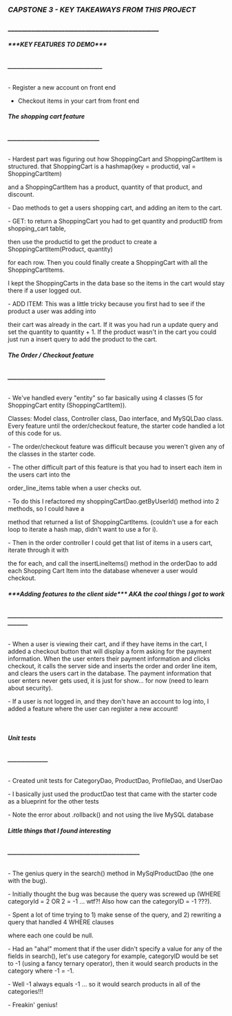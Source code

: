 ### ***CAPSTONE 3 - KEY TAKEAWAYS FROM THIS PROJECT***

### **\_\_\_\_\_\_\_\_\_\_\_\_\_\_\_\_\_\_\_\_\_\_\_\_\_\_\_\_\_\_\_\_\_\_\_\_\_\_\_\_\_\_\_\_\_**







###### **\*\*\*KEY FEATURES TO DEMO\*\*\***

###### **\_\_\_\_\_\_\_\_\_\_\_\_\_\_\_\_\_\_\_\_\_\_\_\_\_\_\_\_\_\_\_\_\_**



\- Register a new account on front end
- Checkout items in your cart from front end 







###### **The shopping cart feature**

###### **\_\_\_\_\_\_\_\_\_\_\_\_\_\_\_\_\_\_\_\_\_\_\_\_\_\_\_\_\_\_\_\_**



\- Hardest part was figuring out how ShoppingCart and ShoppingCartItem is  structured. that ShoppingCart is a hashmap(key = productid, val = ShoppingCartItem)

and a ShoppingCartItem has a product, quantity of that product, and discount.



\- Dao methods to get a users shopping cart, and adding an item to the cart.



\- GET: to return a ShoppingCart you had to get quantity and productID from shopping\_cart table,

then use the productid to get the product to create a ShoppingCartItem(Product, quantity)

for each  row. Then you could finally create a ShoppingCart with all the ShoppingCartItems.

I kept the ShoppingCarts in the data base so the items in the cart would stay there if a user logged out.



\- ADD ITEM: This was a little tricky because you first had to see if the product a user was adding into

their cart was already in the cart. If it was you had run a update query and set the quantity to quantity + 1. If the product wasn't in the cart you could just run a insert query to add the product to the cart.





###### **The Order / Checkout feature**

###### **\_\_\_\_\_\_\_\_\_\_\_\_\_\_\_\_\_\_\_\_\_\_\_\_\_\_\_\_\_\_\_\_\_\_**



\- We've handled every "entity" so far basically using 4 classes (5 for ShoppingCart entity (ShoppingCartItem)).

Classes: Model class, Controller class, Dao interface, and MySQLDao class. Every feature until the order/checkout feature, the starter code handled a lot of this code for us.



\- The order/checkout feature was difficult because you weren't given any of the classes in the starter code.



\- The other difficult part of this feature is that you had to insert each item in the users cart into the

order\_line\_items table when a user checks out.



\- To do this I refactored my shoppingCartDao.getByUserId() method into 2 methods, so I could have a

method that returned a list of ShoppingCartItems. (couldn't use a for each loop to iterate a hash map, didn't want to use a for i).



\- Then in the order controller I could get that list of items in a users cart, iterate through it with

the for each, and call the insertLineItems() method in the orderDao to add each Shopping Cart Item into the database whenever a user would checkout.





###### **\*\*\*Adding features to the client side\*\*\* AKA the cool things I got to work**

###### **\_\_\_\_\_\_\_\_\_\_\_\_\_\_\_\_\_\_\_\_\_\_\_\_\_\_\_\_\_\_\_\_\_\_\_\_\_\_\_\_\_\_\_\_\_\_\_\_\_\_\_\_\_\_\_\_\_\_\_\_\_\_\_\_\_\_\_\_\_\_\_\_\_\_\_\_\_\_\_\_\_\_**



\- When a user is viewing their cart, and if they have items in the cart, I added a checkout button that will display a form asking for the payment information. When the user enters their payment information and clicks checkout, it calls the server side and inserts the order and order line item, and clears the users cart in the database. The payment information that user enters never gets used, it is just for show... for now (need to learn about security).



\- If a user is not logged in, and they don't have an account to log into, I added a feature where the user can register a new account!

 



###### **Unit tests**

###### **\_\_\_\_\_\_\_\_\_\_\_\_\_\_**



\- Created unit tests for CategoryDao, ProductDao, ProfileDao, and UserDao

\- I basically just used the productDao test that came with the starter code as a blueprint for the other tests

\- Note the error about .rollback() and not using the live MySQL database







###### **Little things that I found interesting**

###### **\_\_\_\_\_\_\_\_\_\_\_\_\_\_\_\_\_\_\_\_\_\_\_\_\_\_\_\_\_\_\_\_\_\_\_\_\_\_\_\_\_\_\_\_\_\_**



\- The genius query in the search() method in MySqlProductDao (the one with the bug).



\- Initially thought the bug was because the query was screwed up (WHERE categoryId = 2 OR 2 = -1 ... wtf?! Also how can the categoryID = -1 ???).



\- Spent a lot of time trying to 1) make sense of the query, and 2) rewriting a query that handled 4 WHERE clauses

where each one could be null.



\- Had an "aha!" moment that if the user didn't specify a value for any of the fields in search(), let's use category for example, categoryID would be set to -1 (using a fancy ternary operator), then it would search products in the category where -1 = -1.



\- Well -1 always equals -1 ... so it would search products in all of the categories!!!

\- Freakin' genius!






